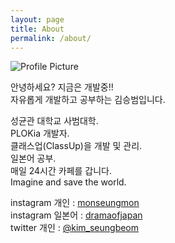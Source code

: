 ```yaml
---
layout: page
title: About
permalink: /about/
---
```


<img src="{{ site.baseurl }}/assets/profile_image.jpg" title="Profile Picture" class="profile">

안녕하세요? 지금은 개발중!!<br>자유롭게 개발하고 공부하는 김승범입니다.

성균관 대학교 사범대학.<br>
PLOKia 개발자.<br>
클래스업(ClassUp)을 개발 및 관리.<br>
일본어 공부.<br>
매일 24시간 카페를 갑니다.<br>
Imagine and save the world.

instagram 개인 : [monseungmon](https://www.instagram.com/monseungmon/)<br>
instagram 일본어 : [dramaofjapan](https://www.instagram.com/dramaofjapan/)<br>
twitter 개인 : [@kim_seungbeom](https://twitter.com/kim_seungbeom)
